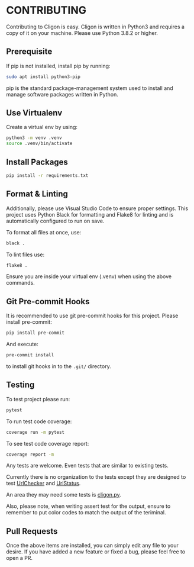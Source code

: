# CONTRIBUTING

Contributing to Cligon is easy.
Cligon is written in Python3 and requires a copy of it on your machine.
Please use Python 3.8.2 or higher.

## Prerequisite

If pip is not installed, install pip by running:

```bash
sudo apt install python3-pip
```

pip is the standard package-management system used to install and manage software packages written in Python.

## Use Virtualenv
Create a virtual env by using:
```bash
python3 -m venv .venv
source .venv/bin/activate
```

## Install Packages

```bash
pip install -r requirements.txt
```

## Format & Linting
Additionally, please use Visual Studio Code to ensure proper settings.
This project uses Python Black for formatting and Flake8 for linting and is automatically configured to run on save.

To format all files at once, use:
```bash
black .
```

To lint files use: 
```bash
flake8 .
```

Ensure you are inside your virtual env (.venv) when using the above commands.

## Git Pre-commit Hooks
It is recommended to use git pre-commit hooks for this project.
Please install pre-commit: 
```bash
pip install pre-commit
```
And execute: 
```bash
pre-commit install
``` 
to install git hooks in to the `.git/` directory.


## Testing
To test project please run:
```bash
pytest
```
To run test code coverage:
```bash
coverage run -m pytest
```
To see test code coverage report:
```bash
coverage report -m
```
Any tests are welcome. Even tests that are similar to existing tests.

Currently there is no organization to the tests except they are designed to test [UrlChecker](src/url_checker.py) and [UrlStatus](src/url_status.py).

An area they may need some tests is [cligon.py](src/cligon.py).

Also, please note, when writing assert test for the output, ensure to remember to put color codes to match the output of the teriminal.

## Pull Requests
Once the above items are installed, you can simply edit any file to your desire.
If you have added a new feature or fixed a bug, please feel free to open a PR.
